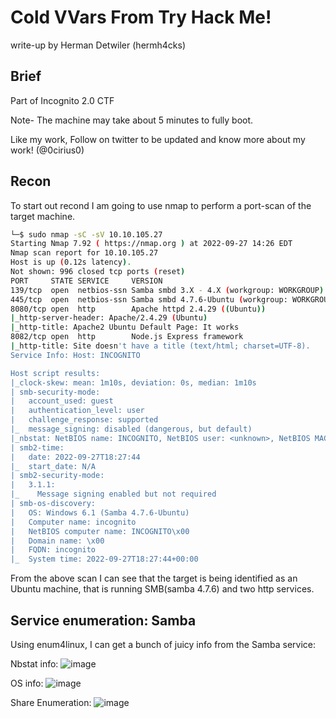 # Cold VVars From Try Hack Me!
write-up by Herman Detwiler (hermh4cks)

## Brief

Part of Incognito 2.0 CTF

Note- The machine may take about 5 minutes to fully boot.

Like my work, Follow on twitter to be updated and know more about my work! (@0cirius0)


## Recon

To start out recond I am going to use nmap to perform a port-scan of the target machine.

```bash
└─$ sudo nmap -sC -sV 10.10.105.27                                                                            139 ⨯
Starting Nmap 7.92 ( https://nmap.org ) at 2022-09-27 14:26 EDT
Nmap scan report for 10.10.105.27
Host is up (0.12s latency).
Not shown: 996 closed tcp ports (reset)
PORT     STATE SERVICE     VERSION
139/tcp  open  netbios-ssn Samba smbd 3.X - 4.X (workgroup: WORKGROUP)
445/tcp  open  netbios-ssn Samba smbd 4.7.6-Ubuntu (workgroup: WORKGROUP)
8080/tcp open  http        Apache httpd 2.4.29 ((Ubuntu))
|_http-server-header: Apache/2.4.29 (Ubuntu)
|_http-title: Apache2 Ubuntu Default Page: It works
8082/tcp open  http        Node.js Express framework
|_http-title: Site doesn't have a title (text/html; charset=UTF-8).
Service Info: Host: INCOGNITO

Host script results:
|_clock-skew: mean: 1m10s, deviation: 0s, median: 1m10s
| smb-security-mode: 
|   account_used: guest
|   authentication_level: user
|   challenge_response: supported
|_  message_signing: disabled (dangerous, but default)
|_nbstat: NetBIOS name: INCOGNITO, NetBIOS user: <unknown>, NetBIOS MAC: <unknown> (unknown)
| smb2-time: 
|   date: 2022-09-27T18:27:44
|_  start_date: N/A
| smb2-security-mode: 
|   3.1.1: 
|_    Message signing enabled but not required
| smb-os-discovery: 
|   OS: Windows 6.1 (Samba 4.7.6-Ubuntu)
|   Computer name: incognito
|   NetBIOS computer name: INCOGNITO\x00
|   Domain name: \x00
|   FQDN: incognito
|_  System time: 2022-09-27T18:27:44+00:00
```

From the above scan I can see that the target is being identified as an Ubuntu machine, that is running SMB(samba 4.7.6) and two http services.

## Service enumeration: Samba

Using enum4linux, I can get a bunch of juicy info from the Samba service:

Nbstat info:
![image](https://user-images.githubusercontent.com/83407557/192608849-a7a08279-99b6-42c3-9b21-c14f5493f5ed.png)

OS info:
![image](https://user-images.githubusercontent.com/83407557/192608943-171e4a22-aacd-4967-8179-a9bdf9953191.png)

Share Enumeration:
![image](https://user-images.githubusercontent.com/83407557/192609050-fe8373f9-3789-492a-ac16-08913aa6dc00.png)


